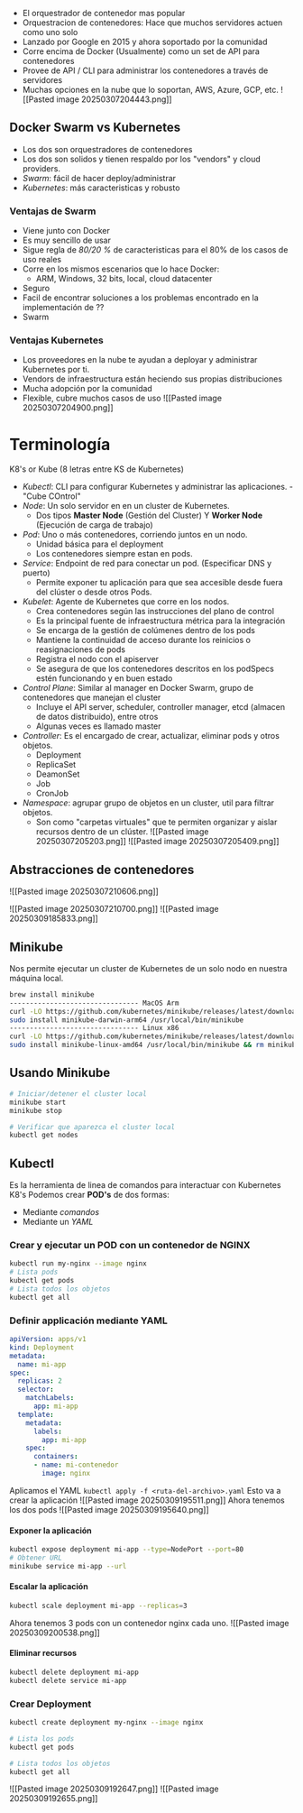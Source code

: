 - El orquestrador de contenedor mas popular
- Orquestracion de contenedores: Hace que muchos servidores actuen como uno solo
- Lanzado por Google en 2015 y ahora soportado por la comunidad
- Corre encima de Docker (Usualmente) como un set de API para contenedores
- Provee de API / CLI para administrar los contenedores a través de servidores
- Muchas opciones en la nube que lo soportan, AWS, Azure, GCP, etc.
![[Pasted image 20250307204443.png]]
## Docker Swarm vs Kubernetes
- Los dos son orquestradores de contenedores
- Los dos son solidos y tienen respaldo por los "vendors" y cloud providers.
- *Swarm*: fácil de hacer deploy/administrar
- *Kubernetes*: más caracteristicas y robusto
### Ventajas de Swarm
- Viene junto con Docker
- Es muy sencillo de usar
- Sigue regla de *80/20 %*  de caracteristicas para el 80% de los casos de uso reales
- Corre en los mismos escenarios que lo hace Docker:
	- ARM, Windows, 32 bits, local, cloud datacenter
- Seguro
- Facil de encontrar soluciones a los problemas encontrado en la implementación de ??
- Swarm
### Ventajas Kubernetes
- Los proveedores en la nube te ayudan a deployar y administrar Kubernetes por ti.
- Vendors de infraestructura están heciendo sus propias distribuciones
- Mucha adopción por la comunidad
- Flexible, cubre muchos casos de uso
![[Pasted image 20250307204900.png]]

# Terminología
K8's or Kube (8 letras entre KS de Kubernetes)
- *Kubectl*: CLI para configurar Kubernetes y administrar las aplicaciones. -"Cube COntrol"
- *Node*: Un solo servidor en en un cluster de Kubernetes.
	- Dos tipos **Master Node** (Gestión del Cluster) Y **Worker Node** (Ejecución de carga de trabajo)
- *Pod*: Uno o más contenedores, corriendo juntos en un nodo.
	- Unidad básica para el deployment
	- Los contenedores siempre estan en pods.
- *Service*: Endpoint de red para conectar un pod. (Especificar DNS y puerto)
	- Permite exponer tu aplicación para que sea accesible desde fuera del clúster o desde otros Pods.
- *Kubelet*: Agente de Kubernetes que corre en los nodos.
	- Crea contenedores según las instrucciones del plano de control
	- Es la principal fuente de infraestructura métrica para la integración
	- Se encarga de la gestión de colúmenes dentro de los pods
	- Mantiene la continuidad de acceso durante los reinicios o reasignaciones de pods
	- Registra el nodo con el apiserver
	- Se asegura de que los contenedores descritos en los podSpecs estén funcionando y en buen estado
- *Control Plane*: Similar al manager en Docker Swarm, grupo de contenedores que manejan el cluster
	- Incluye el API server, scheduler, controller manager, etcd (almacen de datos distribuido), entre otros
	- Algunas veces es llamado master
- *Controller*: Es el encargado de crear, actualizar, eliminar pods y otros objetos.
	- Deployment
	- ReplicaSet
	- DeamonSet
	- Job
	- CronJob
- *Namespace*: agrupar grupo de objetos en un cluster, util para filtrar objetos.
	- Son como "carpetas virtuales" que te permiten organizar y aislar recursos dentro de un clúster.
![[Pasted image 20250307205203.png]]
![[Pasted image 20250307205409.png]]
## Abstracciones de contenedores
![[Pasted image 20250307210606.png]]

![[Pasted image 20250307210700.png]]
![[Pasted image 20250309185833.png]]
## Minikube
Nos permite ejecutar un cluster de Kubernetes de un solo nodo en nuestra máquina local.

```zsh
brew install minikube
-------------------------------- MacOS Arm
curl -LO https://github.com/kubernetes/minikube/releases/latest/download/minikube-darwin-arm64
sudo install minikube-darwin-arm64 /usr/local/bin/minikube
-------------------------------- Linux x86
curl -LO https://github.com/kubernetes/minikube/releases/latest/download/minikube-linux-amd64
sudo install minikube-linux-amd64 /usr/local/bin/minikube && rm minikube-linux-amd64
```

## Usando Minikube
``` bash
# Iniciar/detener el cluster local
minikube start
minikube stop

# Verificar que aparezca el cluster local
kubectl get nodes

```

## Kubectl
Es la herramienta de linea de comandos para interactuar con Kubernetes K8's
Podemos crear **POD's** de dos formas:
- Mediante *comandos*
- Mediante un *YAML*
### Crear y ejecutar un POD con un contenedor de NGINX
```bash
kubectl run my-nginx --image nginx
# Lista pods
kubectl get pods
# Lista todos los objetos
kubectl get all
```
### Definir applicación mediante YAML
```yaml nginx_deployment.yaml
apiVersion: apps/v1
kind: Deployment
metadata:
  name: mi-app
spec:
  replicas: 2
  selector:
    matchLabels:
      app: mi-app
  template:
    metadata:
      labels:
        app: mi-app
    spec:
      containers:
      - name: mi-contenedor
        image: nginx
```

Aplicamos el YAML
`kubectl apply -f <ruta-del-archivo>.yaml`
Esto va a crear la aplicación
![[Pasted image 20250309195511.png]]
Ahora tenemos los dos pods
![[Pasted image 20250309195640.png]]
#### Exponer la aplicación
```bash
kubectl expose deployment mi-app --type=NodePort --port=80
# Obtener URL
minikube service mi-app --url
```

#### Escalar la aplicación
```bash
kubectl scale deployment mi-app --replicas=3
```
Ahora tenemos 3 pods con un contenedor nginx cada uno.
![[Pasted image 20250309200538.png]]
#### Eliminar recursos
```bash
kubectl delete deployment mi-app
kubectl delete service mi-app
```
### Crear Deployment
```bash
kubectl create deployment my-nginx --image nginx

# Lista los pods
kubectl get pods

# Lista todos los objetos
kubectl get all
```
![[Pasted image 20250309192647.png]]
![[Pasted image 20250309192655.png]]